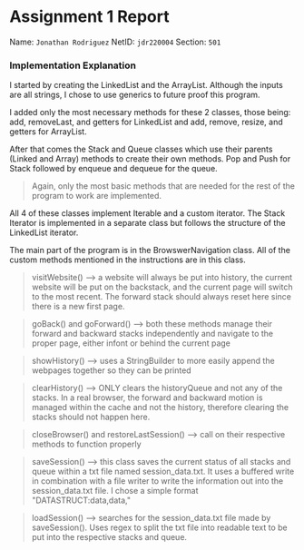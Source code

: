 # Assignment 1 Report
Name: `Jonathan Rodriguez`
NetID: `jdr220004`
Section: `501`

### Implementation Explanation

I started by creating the LinkedList and the ArrayList. Although the inputs are all strings, I chose to use generics to future proof this program.

I added only the most necessary methods for these 2 classes, those being: add, removeLast, and getters for LinkedList and add, remove, resize, and getters for ArrayList.

After that comes the Stack and Queue classes which use their parents (Linked and Array) methods to create their own methods. Pop and Push for Stack followed by enqueue and dequeue for the queue.
> Again, only the most basic methods that are needed for the rest of the program to work are implemented.

All 4 of these classes implement Iterable and a custom iterator. The Stack Iterator is implemented in a separate class but follows the structure of the LinkedList iterator.

The main part of the program is in the BrowswerNavigation class. All of the custom methods mentioned in the instructions are in this class.

> visitWebsite() --> a website will always be put into history, the current website will be put on the backstack, and the current page will switch to the most recent. The forward stack should always reset here since there is a new first page.

> goBack() and goForward() --> both these methods manage their forward and backward stacks independently and navigate to the proper page, either infont or behind the current page

> showHistory() --> uses a StringBuilder to more easily append the webpages together so they can be printed 

> clearHistory() --> ONLY clears the historyQueue and not any of the stacks. In a real browser, the forward and backward motion is managed within the cache and not the history, therefore clearing the stacks should not happen here.

> closeBrowser() and restoreLastSession() --> call on their respective methods to function properly

> saveSession() --> this class saves the current status of all stacks and queue within a txt file named session_data.txt. It uses a buffered write in combination with a file writer to write the information out into the session_data.txt file. I chose a simple format "DATASTRUCT:data,data,"

> loadSession() --> searches for the session_data.txt file made by saveSession(). Uses regex to split the txt file into readable text to be put into the respective stacks and queue. 
